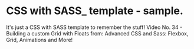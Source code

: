 # CSS with SASS_ template - sample. 
It's just a CSS with SASS template to remember the stuff! 
 Video No. 34 - Building a custom Grid with Floats from: Advanced CSS and Sass: Flexbox, Grid, Animations and More!
